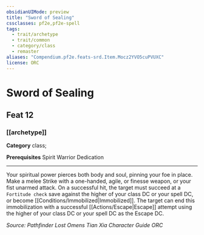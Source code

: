 ```yaml
---
obsidianUIMode: preview
title: "Sword of Sealing"
cssclasses: pf2e,pf2e-spell
tags:
  - trait/archetype
  - trait/common
  - category/class
  - remaster
aliases: "Compendium.pf2e.feats-srd.Item.Mocz2YVO5cuPVUXC"
license: ORC
---
```

# Sword of Sealing
## Feat 12
### [[archetype]]

**Category** class; 



**Prerequisites** Spirit Warrior Dedication
* * *
Your spiritual power pierces both body and soul, pinning your foe in place. Make a melee Strike with a one-handed, agile, or finesse weapon, or your fist unarmed attack. On a successful hit, the target must succeed at a `Fortitude check` save against the higher of your class DC or your spell DC, or become [[Conditions/Immobilized|Immobilized]]. The target can end this immobilization with a successful [[Actions/Escape|Escape]] attempt using the higher of your class DC or your spell DC as the Escape DC.

*Source: Pathfinder Lost Omens Tian Xia Character Guide*
*ORC*
